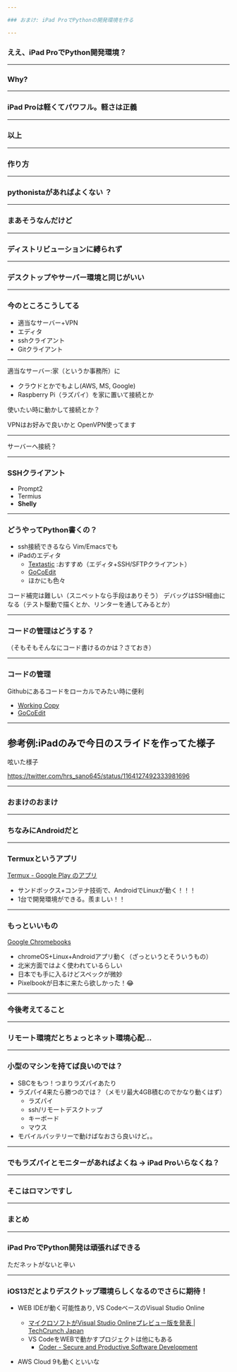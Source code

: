 ```yaml
---

### おまけ: iPad ProでPythonの開発環境を作る

---
```


### ええ、iPad ProでPython開発環境？

---

### Why?
---

### iPad Proは軽くてパワフル。軽さは正義

---

### 以上

---

### 作り方

---

### pythonistaがあればよくない ？

---

### まあそうなんだけど
---

### ディストリビューションに縛られず

---

### デスクトップやサーバー環境と同じがいい

---
### 今のところこうしてる

- 適当なサーバー+VPN
- エディタ
- sshクライアント
- Gitクライアント

---

適当なサーバー:家（というか事務所）に

- クラウドとかでもよし(AWS, MS, Google)
- Raspberry Pi（ラズパイ）を家に置いて接続とか

使いたい時に動かして接続とか？

VPNはお好みで良いかと
OpenVPN使ってます

---

サーバーへ接続？

---

### SSHクライアント

- Prompt2
- Termius
- **Shelly**

---

### どうやってPython書くの？

- ssh接続できるなら Vim/Emacsでも
- iPadのエディタ
    - [‎Textastic](https://apps.apple.com/jp/app/textastic-code-editor-8/id1049254261) :おすすめ（エディタ+SSH/SFTPクライアント）
    - [‎GoCoEdit](https://apps.apple.com/jp/app/gocoedit-code-text-editor/id869346854)
    - ほかにも色々

コード補完は難しい（スニペットなら手段はありそう）
デバッグはSSH経由になる（テスト駆動で描くとか、リンターを通してみるとか）

---

### コードの管理はどうする？

（そもそもそんなにコード書けるのかは？さておき）

---

### コードの管理

Githubにあるコードをローカルでみたい時に便利

- [‎Working Copy](https://apps.apple.com/jp/app/working-copy/id896694807)
- [‎GoCoEdit](https://apps.apple.com/jp/app/gocoedit-code-text-editor/id869346854)

---
## 参考例:iPadのみで今日のスライドを作ってた様子

呟いた様子

https://twitter.com/hrs_sano645/status/1164127492333981696

---

### おまけのおまけ

---

### ちなみにAndroidだと

---

### Termuxというアプリ

[Termux - Google Play のアプリ](https://play.google.com/store/apps/details?id=com.termux&hl=ja)

- サンドボックス+コンテナ技術で、AndroidでLinuxが動く！！！
- 1台で開発環境ができる。羨ましい！！

---

### もっといいもの

[Google Chromebooks](https://www.google.com/intl/ja_jp/chromebook/features/)

- chromeOS+Linux+Androidアプリ動く（ざっというとそういうもの）
- 北米方面ではよく使われているらしい
- 日本でも手に入るけどスペックが微妙
- Pixelbookが日本に来たら欲しかった！😂

---

### 今後考えてること

---

### リモート環境だとちょっとネット環境心配...

---

### 小型のマシンを持てば良いのでは？

- SBCをもつ！つまりラズパイあたり
- ラズパイ4来たら勝つのでは？（メモリ最大4GB積むのでかなり動くはず）
    - ラズパイ
    - ssh/リモートデスクトップ
    - キーボード
    - マウス
- モバイルバッテリーで動けばなおさら良いけど。。

---

### でもラズパイとモニターがあればよくね -> iPad Proいらなくね？

---

### そこはロマンですし

---

### まとめ

---

### iPad ProでPython開発は頑張ればできる

ただネットがないと辛い

---
### iOS13だとよりデスクトップ環境らしくなるのでさらに期待！

- WEB IDEが動く可能性あり, VS CodeベースのVisual Studio Online
    - [マイクロソフトがVisual Studio Onlineプレビュー版を発表 | TechCrunch Japan](https://jp.techcrunch.com/2019/05/07/2019-05-06-microsoft-launches-visual-studio-online-an-online-code-editor/)
    - VS CodeをWEBで動かすプロジェクトは他にもある
      - [Coder - Secure and Productive Software Development](https://coder.com/)

- AWS Cloud 9も動くといいな 
